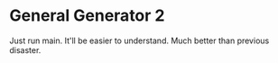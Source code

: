 # **General Generator 2**

Just run main. It'll be easier to understand. Much better than previous disaster.
